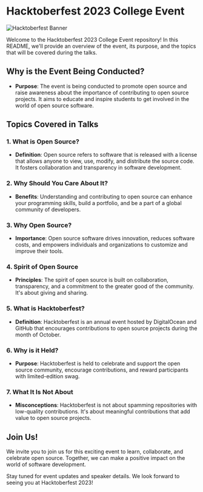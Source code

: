 # Hacktoberfest 2023 College Event

![Hacktoberfest Banner](IMG/banner.jpg)

Welcome to the Hacktoberfest 2023 College Event repository! In this README, we'll provide an overview of the event, its purpose, and the topics that will be covered during the talks.

## Why is the Event Being Conducted?

- **Purpose**: The event is being conducted to promote open source and raise awareness about the importance of contributing to open source projects. It aims to educate and inspire students to get involved in the world of open source software.

## Topics Covered in Talks

### 1. What is Open Source?

- **Definition**: Open source refers to software that is released with a license that allows anyone to view, use, modify, and distribute the source code. It fosters collaboration and transparency in software development.

### 2. Why Should You Care About It?

- **Benefits**: Understanding and contributing to open source can enhance your programming skills, build a portfolio, and be a part of a global community of developers.

### 3. Why Open Source?

- **Importance**: Open source software drives innovation, reduces software costs, and empowers individuals and organizations to customize and improve their tools.

### 4. Spirit of Open Source

- **Principles**: The spirit of open source is built on collaboration, transparency, and a commitment to the greater good of the community. It's about giving and sharing.

### 5. What is Hacktoberfest?

- **Definition**: Hacktoberfest is an annual event hosted by DigitalOcean and GitHub that encourages contributions to open source projects during the month of October.

### 6. Why is it Held?

- **Purpose**: Hacktoberfest is held to celebrate and support the open source community, encourage contributions, and reward participants with limited-edition swag.

### 7. What It Is Not About

- **Misconceptions**: Hacktoberfest is not about spamming repositories with low-quality contributions. It's about meaningful contributions that add value to open source projects.

## Join Us!

We invite you to join us for this exciting event to learn, collaborate, and celebrate open source. Together, we can make a positive impact on the world of software development.

Stay tuned for event updates and speaker details. We look forward to seeing you at Hacktoberfest 2023!
